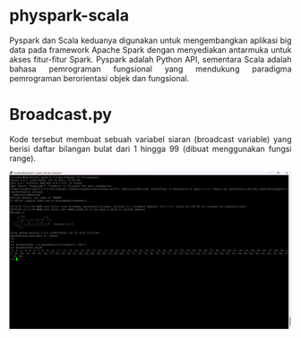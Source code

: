 # physpark-scala
<p align="justify">Pyspark dan Scala keduanya digunakan untuk mengembangkan aplikasi big data pada framework Apache Spark dengan menyediakan antarmuka untuk akses fitur-fitur Spark. Pyspark adalah Python API, sementara Scala adalah bahasa pemrograman fungsional yang mendukung paradigma pemrograman berorientasi objek dan fungsional.

  <h1> Broadcast.py</h1>
  <p align="justify">Kode tersebut membuat sebuah variabel siaran (broadcast variable) yang berisi daftar bilangan bulat dari 1 hingga 99 (dibuat menggunakan fungsi range).</p>
  <img src="BroadCast.py.png">




